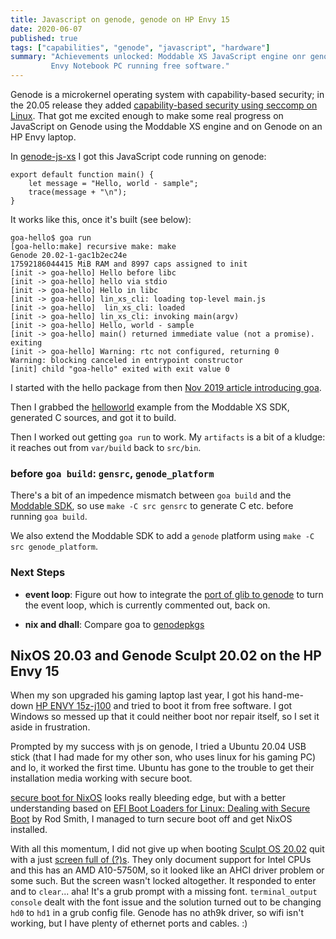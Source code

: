 ```yaml
---
title: Javascript on genode, genode on HP Envy 15
date: 2020-06-07
published: true
tags: ["capabilities", "genode", "javascript", "hardware"]
summary: "Achievements unlocked: Moddable XS JavaScript engine onr genode and HP
         Envy Notebook PC running free software."
---
```


Genode is a microkernel operating system with capability-based
security; in the 20.05 release they added [capability-based security
using seccomp on Linux][lxcap]. That got me excited enough to make
some real progress on JavaScript on Genode using the Moddable XS
engine and on Genode on an HP Envy laptop.

[lxcap]: https://genode.org/documentation/release-notes/20.05#Capability-based_security_using_seccomp_on_Linux

In [genode-js-xs](https://github.com/dckc/genode-js-xs) I got this
JavaScript code running on genode:

```
export default function main() {
    let message = "Hello, world - sample";
    trace(message + "\n");
}
```

It works like this, once it's built (see below):

```
goa-hello$ goa run
[goa-hello:make] recursive make: make
Genode 20.02-1-gac1b2ec24e
17592186044415 MiB RAM and 8997 caps assigned to init
[init -> goa-hello] Hello before libc
[init -> goa-hello] hello via stdio
[init -> goa-hello] Hello in libc
[init -> goa-hello] lin_xs_cli: loading top-level main.js
[init -> goa-hello]  lin_xs_cli: loaded
[init -> goa-hello] lin_xs_cli: invoking main(argv)
[init -> goa-hello] Hello, world - sample
[init -> goa-hello] main() returned immediate value (not a promise). exiting
[init -> goa-hello] Warning: rtc not configured, returning 0
Warning: blocking canceled in entrypoint constructor
[init] child "goa-hello" exited with exit value 0
```

I started with the hello package from then [Nov 2019 article
introducing goa](https://genodians.org/nfeske/2019-11-25-goa).

Then I grabbed the
[helloworld](https://github.com/Moddable-OpenSource/moddable/tree/public/examples/helloworld)
example from the Moddable XS SDK, generated C sources, and got it to
build.

Then I worked out getting `goa run` to work. My `artifacts` is
a bit of a kludge: it reaches out from `var/build` back to `src/bin`.

### before `goa build`: `gensrc`, `genode_platform`

There's a bit of an impedence mismatch between `goa build` and the
[Moddable SDK](https://github.com/Moddable-OpenSource/moddable/), so
use `make -C src gensrc` to generate C etc. before running `goa
build`.

We also extend the Moddable SDK to add a `genode` platform
using `make -C src genode_platform`.

### Next Steps

  - **event loop**: Figure out how to integrate the [port of glib to
    genode](https://github.com/genodelabs/genode-world/blob/master/ports/glib.port)
    to turn the event loop, which is currently commented out, back on.

  - **nix and dhall**: Compare goa to [genodepkgs](https://git.sr.ht/~ehmry/genodepkgs)


## NixOS 20.03 and Genode Sculpt 20.02 on the HP Envy 15

When my son upgraded his gaming laptop last year, I got his
hand-me-down [HP ENVY
15z-j100](https://support.hp.com/us-en/product/hp-envy-15-j100-notebook-pc-series/5401187/model/6521450?sku=E1R44AV)
and tried to boot it from free software.  I got Windows so messed up
that it could neither boot nor repair itself, so I set it aside in
frustration.

Prompted by my success with js on genode, I tried a Ubuntu 20.04 USB
stick (that I had made for my other son, who uses linux for his gaming
PC) and lo, it worked the first time. Ubuntu has gone to the trouble
to get their installation media working with secure boot.

[secure boot for NixOS](https://github.com/NixOS/nixpkgs/pull/53901)
looks really bleeding edge, but with a better understanding based on
[EFI Boot Loaders for Linux: Dealing with Secure
Boot](https://www.rodsbooks.com/efi-bootloaders/secureboot.html#hp705)
by Rod Smith, I managed to turn secure boot off and get NixOS installed.

With all this momentum, I did not give up when booting [Sculpt OS
20.02](https://genode.org/download/sculpt) quit with a just [screen
full of \(?\)s](https://github.com/alex-ab/g2fg/issues/1). They only
document support for Intel CPUs and this has an AMD A10-5750M, so it
looked like an AHCI driver problem or some such. But the screen wasn't
locked altogether. It responded to enter and to `clear`... aha!  It's
a grub prompt with a missing font. `terminal_output console` dealt
with the font issue and the solution turned out to be changing `hd0`
to `hd1` in a grub config file. Genode has no ath9k driver, so wifi
isn't working, but I have plenty of ethernet ports and cables. :)
